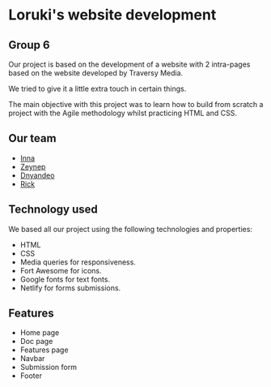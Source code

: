 # Loruki's website development

## Group 6

Our project is based on the development of a website with 2 intra-pages based on
the website developed by Traversy Media.

We tried to give it a little extra touch in certain things.

The main objective with this project was to learn how to build from scratch a
project with the Agile methodology whilst practicing HTML and CSS.

<!-- describe your project -->

## Our team

- [Inna](https://github.com/inna9z)
- [Zeynep](https://github.com/Melati5)
- [Dnyandeo](https://github.com/Dnyandeo33)
- [Rick](https://github.com/TheRick88)

<!-- a guide to using this repository -->

## Technology used

We based all our project using the following technologies and properties:

- HTML
- CSS
- Media queries for responsiveness.
- Fort Awesome for icons.
- Google fonts for text fonts.
- Netlify for forms submissions.

## Features

- Home page
- Doc page
- Features page
- Navbar
- Submission form
- Footer
